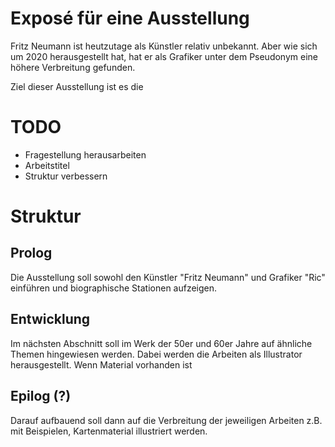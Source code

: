 Exposé für eine Ausstellung
===========================

Fritz Neumann ist heutzutage als Künstler relativ unbekannt. Aber wie sich um 2020 herausgestellt hat, hat er als Grafiker unter dem Pseudonym eine höhere Verbreitung gefunden.

Ziel dieser Ausstellung ist es die 

# TODO
* Fragestellung herausarbeiten
* Arbeitstitel
* Struktur verbessern

# Struktur

## Prolog
Die Ausstellung soll sowohl den Künstler "Fritz Neumann" und Grafiker "Ric" einführen und biographische Stationen aufzeigen.

## Entwicklung
Im nächsten Abschnitt soll im Werk der 50er und 60er Jahre auf ähnliche Themen hingewiesen werden. Dabei werden die Arbeiten als Illustrator herausgestellt. Wenn Material vorhanden ist

## Epilog (?)

Darauf aufbauend soll dann auf die Verbreitung der jeweiligen Arbeiten z.B. mit Beispielen, Kartenmaterial illustriert werden.
